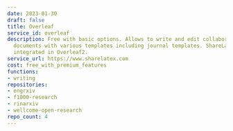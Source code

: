 ```yaml
---
date: 2023-01-30
draft: false
title: Overleaf
service_id: overleaf
description: Free with basic options. Allows to write and edit collaboratively latex
  documents with various templates including journal templates. ShareLaTex is now
  integrated in Overleaf2.
service_url: https://www.sharelatex.com
cost: free_with_premium_features
functions:
- writing
repositories:
- engrxiv
- f1000-research
- rinarxiv
- wellcome-open-research
repo_count: 4
---
```



